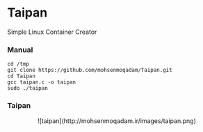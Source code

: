 # Taipan
Simple Linux Container Creator

### Manual
```
cd /tmp
git clone https://github.com/mohsenmoqadam/Taipan.git
cd Taipan
gcc taipan.c -o taipan
sudo ./taipan
```

### Taipan
<p align="center">
  ![taipan](http://mohsenmoqadam.ir/images/taipan.png)
</p>
